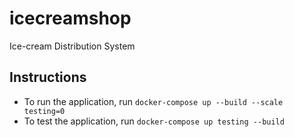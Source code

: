 # icecreamshop
Ice-cream Distribution System

## Instructions

* To run the application, run `docker-compose up --build --scale testing=0`
* To test the application, run `docker-compose up testing --build`